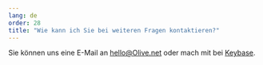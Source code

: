 ```yaml
---
lang: de
order: 28
title: "Wie kann ich Sie bei weiteren Fragen kontaktieren?"
---
```


Sie können uns eine E-Mail an [hello@Olive.net](mailto:hello@Olive.net) oder mach mit bei [Keybase](https://keybase.io/team/Olive_network.public).
